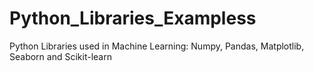 # Python_Libraries_Exampless
Python Libraries used in Machine Learning: Numpy, Pandas, Matplotlib, Seaborn and Scikit-learn
